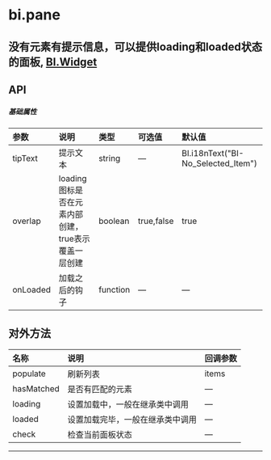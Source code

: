# bi.pane

## 没有元素有提示信息，可以提供loading和loaded状态的面板, [BI.Widget](/core/widget.md)


## API
##### 基础属性
| 参数    | 说明           | 类型  | 可选值 | 默认值
| :------ |:-------------  | :-----| :----|:----
| tipText | 提示文本 | string | — | BI.i18nText("BI-No_Selected_Item") |
| overlap|  loading图标是否在元素内部创建，true表示覆盖一层创建 | boolean | true,false | true |
| onLoaded | 加载之后的钩子 | function | — | — |


## 对外方法
| 名称     | 说明                           |  回调参数     
| :------ |:-------------                  | :-----   
| populate | 刷新列表 | items |
| hasMatched | 是否有匹配的元素 | —|
| loading | 设置加载中，一般在继承类中调用 | — |
| loaded | 设置加载完毕，一般在继承类中调用 | —
| check | 检查当前面板状态| —




---


